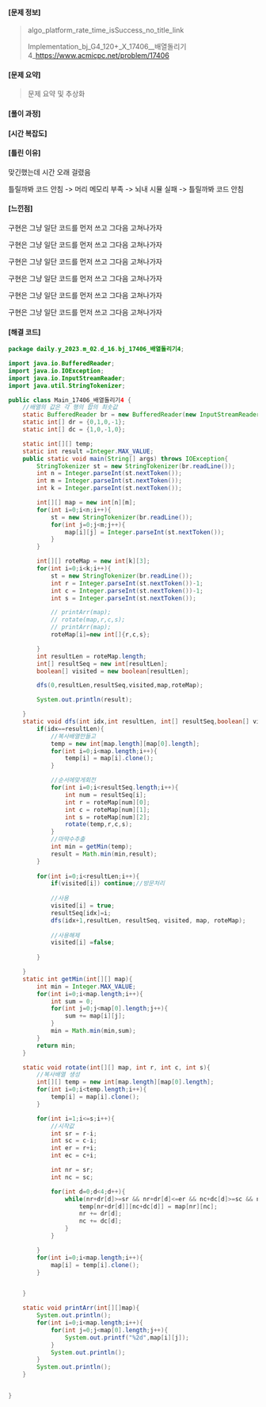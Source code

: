                                                                                                                                                                                                                                                                                                     

#### [문제 정보]
>  algo_platform_rate_time_isSuccess_no_title_link
>
>   Implementation_bj_G4_120+_X_17406__배열돌리기4_https://www.acmicpc.net/problem/17406

#### [문제 요약]

> 문제 요약 및 추상화

#### [풀이 과정]
#### [시간 복잡도]

#### [틀린 이유]

맞긴했는데 시간 오래  걸렸음

틀릴까봐 코드 안침 -> 머리 메모리 부족 -> 뇌내 시뮬 실패 -> 틀릴까봐 코드 안침



#### [느낀점]

구현은 그냥 일단 코드를 먼저 쓰고 그다음 고쳐나가자

구현은 그냥 일단 코드를 먼저 쓰고 그다음 고쳐나가자

구현은 그냥 일단 코드를 먼저 쓰고 그다음 고쳐나가자

구현은 그냥 일단 코드를 먼저 쓰고 그다음 고쳐나가자

구현은 그냥 일단 코드를 먼저 쓰고 그다음 고쳐나가자

구현은 그냥 일단 코드를 먼저 쓰고 그다음 고쳐나가자



#### [해결 코드]

```java
package daily.y_2023.m_02.d_16.bj_17406_배열돌리기4;

import java.io.BufferedReader;
import java.io.IOException;
import java.io.InputStreamReader;
import java.util.StringTokenizer;

public class Main_17406_배열돌리기4 {
    //배열의 값은 각 행의 합의 최솟값
    static BufferedReader br = new BufferedReader(new InputStreamReader(System.in));
    static int[] dr = {0,1,0,-1};
    static int[] dc = {1,0,-1,0};

    static int[][] temp;
    static int result =Integer.MAX_VALUE;
    public static void main(String[] args) throws IOException{
        StringTokenizer st = new StringTokenizer(br.readLine());
        int n = Integer.parseInt(st.nextToken());
        int m = Integer.parseInt(st.nextToken());
        int k = Integer.parseInt(st.nextToken());

        int[][] map = new int[n][m];
        for(int i=0;i<n;i++){
            st = new StringTokenizer(br.readLine());
            for(int j=0;j<m;j++){
                map[i][j] = Integer.parseInt(st.nextToken());
            }
        }

        int[][] roteMap = new int[k][3];
        for(int i=0;i<k;i++){
            st = new StringTokenizer(br.readLine());
            int r = Integer.parseInt(st.nextToken())-1;
            int c = Integer.parseInt(st.nextToken())-1;
            int s = Integer.parseInt(st.nextToken());

            // printArr(map);
            // rotate(map,r,c,s);
            // printArr(map);
            roteMap[i]=new int[]{r,c,s};

        }
        int resultLen = roteMap.length;
        int[] resultSeq = new int[resultLen];
        boolean[] visited = new boolean[resultLen];

        dfs(0,resultLen,resultSeq,visited,map,roteMap);

        System.out.println(result);

    }
    static void dfs(int idx,int resultLen, int[] resultSeq,boolean[] visited,int[][] map,int[][] roteMap){
        if(idx==resultLen){
            //복사배열만들고
            temp = new int[map.length][map[0].length];
            for(int i=0;i<map.length;i++){
                temp[i] = map[i].clone();
            }

            //순서에맞게회전
            for(int i=0;i<resultSeq.length;i++){
                int num = resultSeq[i];
                int r = roteMap[num][0];
                int c = roteMap[num][1];
                int s = roteMap[num][2];
                rotate(temp,r,c,s);
            }
            //마딱수추출
            int min = getMin(temp);
            result = Math.min(min,result);
        }
        
        for(int i=0;i<resultLen;i++){
            if(visited[i]) continue;//방문처리
            
            //사용
            visited[i] = true;
            resultSeq[idx]=i;
            dfs(idx+1,resultLen, resultSeq, visited, map, roteMap);
            
            //사용해제
            visited[i] =false;
            
        }

    }
    static int getMin(int[][] map){
        int min = Integer.MAX_VALUE;
        for(int i=0;i<map.length;i++){
            int sum = 0;
            for(int j=0;j<map[0].length;j++){
                sum += map[i][j];
            }
            min = Math.min(min,sum);
        }
        return min;
    }

    static void rotate(int[][] map, int r, int c, int s){
        //복사배열 생성
        int[][] temp = new int[map.length][map[0].length];
        for(int i=0;i<temp.length;i++){
            temp[i] = map[i].clone();
        }

        for(int i=1;i<=s;i++){
            //시작값
            int sr = r-i;
            int sc = c-i;
            int er = r+i;
            int ec = c+i;

            int nr = sr;
            int nc = sc;

            for(int d=0;d<4;d++){
                while(nr+dr[d]>=sr && nr+dr[d]<=er && nc+dc[d]>=sc && nc+dc[d]<=ec){
                    temp[nr+dr[d]][nc+dc[d]] = map[nr][nc];
                    nr += dr[d];
                    nc += dc[d];
                }
            }

        }
        for(int i=0;i<map.length;i++){
            map[i] = temp[i].clone();
        }


    }

    static void printArr(int[][]map){
        System.out.println();
        for(int i=0;i<map.length;i++){
            for(int j=0;j<map[0].length;j++){
                System.out.printf("%2d",map[i][j]);
            }
            System.out.println();
        }
        System.out.println();
    }


}

```



```java
```